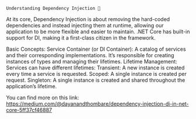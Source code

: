     Understanding Dependency Injection 🧠
At its core, Dependency Injection is about removing the hard-coded dependencies and instead injecting them at runtime, allowing our application to be more flexible and easier to maintain. .NET Core has built-in support for DI, making it a first-class citizen in the framework.

Basic Concepts:
Service Container (or DI Container): A catalog of services and their corresponding implementations. It’s responsible for creating instances of types and managing their lifetimes.
Lifetime Management: Services can have different lifetimes:
Transient: A new instance is created every time a service is requested.
Scoped: A single instance is created per request.
Singleton: A single instance is created and shared throughout the application’s lifetime.

You can find more on this link:
https://medium.com/@dayanandthombare/dependency-injection-di-in-net-core-5ff37cf46887
